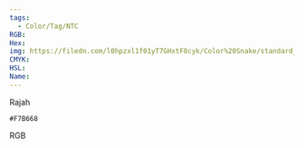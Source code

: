 ```yaml
---
tags:
  - Color/Tag/NTC
RGB:
Hex:
img: https://filedn.com/l0hpzxl1f01yT7GHxtF8cyk/Color%20Snake/standard_csv_to_svg//F7B668.svg
CMYK:
HSL:
Name:
---
```

Rajah
```palette
#F7B668
```
RGB
